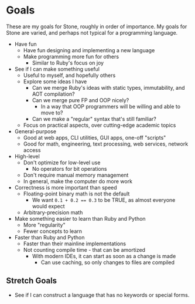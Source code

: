 Goals
=====

These are my goals for Stone, roughly in order of importance.
My goals for Stone are varied, and perhaps not typical for a programming language.

* Have fun
    * Have fun designing and implementing a new language
    * Make programming more fun for others
        * Similar to Ruby's focus on joy
* See if I can make something useful
    * Useful to myself, and hopefully others
    * Explore some ideas I have
        * Can we merge Ruby's ideas with static types, immutability, and AOT compilation?
        * Can we merge pure FP and OOP nicely?
            * In a way that OOP programmers will be willing and able to move to?
        * Can we make a "regular" syntax that's still familiar?
    * Focus on practical aspects, over cutting-edge academic topics
* General-purpose
    * Good at web apps, CLI utilities, GUI apps, one-off "scripts"
    * Good for math, engineering, text processing, web services, network access
* High-level
    * Don't optimize for low-level use
        * No operators for bit operations
    * Don't require manual memory management
    * In general, make the computer do more work
* Correctness is more important than speed
    * Floating-point binary math is not the default
        * We want `0.1 + 0.2 == 0.3` to be TRUE, as almost everyone would expect
    * Arbitrary-precision math
* Make something easier to learn than Ruby and Python
    * More "regularity"
    * Fewer concepts to learn
* Faster than Ruby and Python
    * Faster than their mainline implementations
    * Not counting compile time - that can be amortized
        * With modern IDEs, it can start as soon as a change is made
            * Can use caching, so only changes to files are compiled

Stretch Goals
-------------

* See if I can construct a language that has no keywords or special forms.
